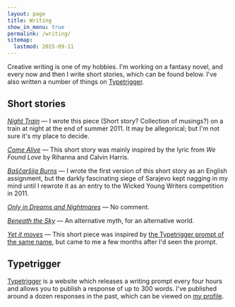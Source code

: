 ```yaml
---
layout: page
title: Writing
show_in_menu: true
permalink: /writing/
sitemap:
  lastmod: 2015-09-11
---
```


Creative writing is one of my hobbies. I'm working on a fantasy novel, and every now and then I write short stories, which can be found below. I've also written a number of things on [Typetrigger](#typetrigger).

Short stories
-------------

*[Night Train][]* — I wrote this piece (Short story? Collection of musings?) on a train at night at the end of summer 2011. It may be allegorical; but I'm not sure it's my place to decide.

*[Come Alive][]* — This short story was mainly inspired by the lyric from *We Found Love* by Rihanna and Calvin Harris.

*[Baščaršija Burns][]* — I wrote the first version of this short story as an English assignment, but the darkly fascinating siege of Sarajevo kept nagging in my mind until I rewrote it as an entry to the Wicked Young Writers competition in 2011.

*[Only in Dreams and Nightmares][]* — No comment.

*[Beneath the Sky][]* — An alternative myth, for an alternative world.

*[Yet it moves][]* — This short piece was inspired by [the Typetrigger prompt of the same name](http://typetrigger.com/trigger/yet%20it%20moves), but came to me a few months after I'd seen the prompt.

Typetrigger
-----------

[Typetrigger](http://typetrigger.com/) is a website which releases a writing prompt every four hours and allows you to publish a response of up to 300 words. I've published around a dozen responses in the past, which can be viewed on [my profile](http://typetrigger.com/Fodaro/your_writing).


[Night Train]: {{site.baseurl}}/writing/night-train.pdf
[Come Alive]: {{site.baseurl}}/writing/come-alive.pdf
[Baščaršija Burns]: {{site.baseurl}}/writing/bascarsija-burns.pdf
[Only in Dreams and Nightmares]: {{site.baseurl}}/writing/only-in-dreams-and-nightmares.pdf
[Beneath the Sky]: {{site.baseurl}}/writing/beneath-the-sky.pdf
[Yet it moves]: {{site.baseurl}}/writing/yet-it-moves.pdf
